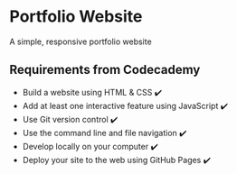 # Portfolio Website

A simple, responsive portfolio website

## Requirements from Codecademy
* Build a website using HTML & CSS ✔️
* Add at least one interactive feature using JavaScript ✔️
* Use Git version control ✔️
* Use the command line and file navigation ✔️
* Develop locally on your computer ✔️
* Deploy your site to the web using GitHub Pages ✔️
